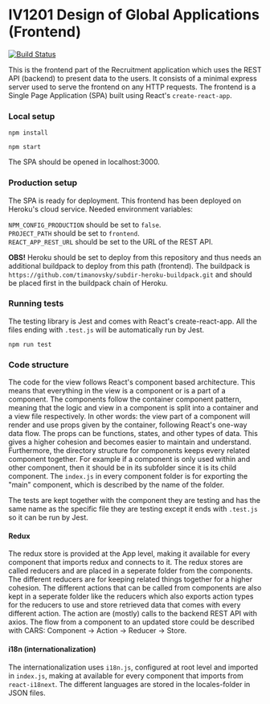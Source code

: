 # IV1201 Design of Global Applications (Frontend)

[![Build Status](https://travis-ci.org/AntonioMorales97/IV1201.svg?branch=master)](https://travis-ci.org/AntonioMorales97/IV1201)

This is the frontend part of the Recruitment application which uses the REST API (backend) to present data to the users.
It consists of a minimal express server used to serve the frontend on any HTTP requests. The frontend is a Single Page Application (SPA) built using React's ```create-react-app```.

### Local setup
```
npm install
```
```
npm start
```
The SPA should be opened in localhost:3000.

### Production setup
The SPA is ready for deployment. This frontend has been deployed on Heroku's cloud service. 
Needed environment variables: 
  
```NPM_CONFIG_PRODUCTION``` should be set to ```false```.  
```PROJECT_PATH``` should be set to ```frontend```.  
```REACT_APP_REST_URL``` should be set to the URL of the REST API.  
  
**OBS!** Heroku should be set to deploy from this repository and thus needs an additional buildpack to deploy from this path (frontend). The buildpack is ```https://github.com/timanovsky/subdir-heroku-buildpack.git``` and should be placed first in the buildpack chain of Heroku.

### Running tests
The testing library is Jest and comes with React's create-react-app. All the files ending with ```.test.js``` will be automatically run by Jest.  
  
```npm run test```

### Code structure
The code for the view follows React's component based architecture. This means that everything in the view is a component or is a part of a component. The components follow the container component pattern, meaning that the logic and view in a component is split into a container and a view file respectively. In other words: the view part of a component will render and use props given by the container, following React's one-way data flow. The props can be functions, states, and other types of data. This gives a higher cohesion and becomes easier to maintain and understand. Furthermore, the directory structure for components keeps every related component together. For example if a component is only used within and other component, then it should be in its subfolder since it is its child component. The ```index.js``` in every component folder is for exporting the "main" component, which is described by the name of the folder.  
  
The tests are kept together with the component they are testing and has the same name as the specific file they are testing except it  ends with ```.test.js``` so it can be run by Jest.  
  
#### Redux
The redux store is provided at the App level, making it available for every component that imports redux and connects to it. The redux stores are called reducers and are placed in a seperate folder from the components. The different reducers are for keeping related things together for a higher cohesion. The different actions that can be called from components are also kept in a seperate folder like the reducers which also exports action types for the reducers to use and store retrieved data that comes with every different action. The action are (mostly) calls to the backend REST API with axios. The flow from a component to an updated store could be described with CARS: Component -> Action -> Reducer -> Store.

#### i18n (internationalization)
The internationalization uses ```i18n.js```, configured at root level and imported in ```index.js```, making at available for every component that imports from ```react-i18next```. The different languages are stored in the locales-folder in JSON files.

